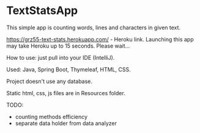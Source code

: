# TextStatsApp
This simple app is counting words, lines and characters in given text.

https://grz55-text-stats.herokuapp.com/ - Heroku link. 
Launching this app may take Heroku up to 15 seconds. Please wait...

How to use: just pull into your IDE (IntelliJ).

Used: Java, Spring Boot, Thymeleaf, HTML, CSS.

Project doesn't use any database.

Static html, css, js files are in Resources folder.

TODO:
- counting methods efficiency
- separate data holder from data analyzer
